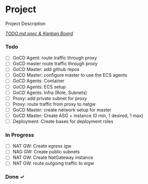 # Project

Project Description

<em>[TODO.md spec & Kanban Board](https://bit.ly/3fCwKfM)</em>

### Todo

- [ ] GoCD Agent: route traffic through proxy  
- [ ] GoCD master route traffic through proxy  
- [ ] GoCD Master: add github repos  
- [ ] GoCD Master: configure master to use the ECS agents  
- [ ] GoCD Agents: Container  
- [ ] GoCD Agents: ECS setup  
- [ ] GoCD Agents: Infra (Role, Subnets)  
- [ ] Proxy: add private subnet for proxy  
- [ ] Proxy: route traffic from proxy to natgw  
- [ ] GoCD Master: create network setup for master  
- [ ] GoCD Master:  Create ASG + instance (0 min, 1 desired, 1 max)  
- [ ] Deployment: Create bases for deployment roles  

### In Progress

- [ ] NAT GW: Create egress igw  
- [ ] NAG GW: Create public subnets  
- [ ] NAT GW: Create NatGateway instance  
- [ ] NAT GW: route outgoing traffic to eigw  

### Done ✓


